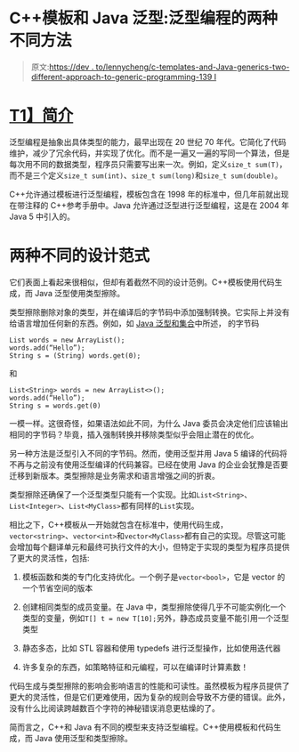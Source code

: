 # C++模板和 Java 泛型:泛型编程的两种不同方法

> 原文:[https://dev . to/lennycheng/c-templates-and-Java-generics-two-different-approach-to-generic-programming-139 I](https://dev.to/lennycheng/c-templates-and-java-generics-two-different-approaches-to-generic-programming-139i)

# [T1】简介](#intro)

泛型编程是抽象出具体类型的能力，最早出现在 20 世纪 70 年代。它简化了代码维护，减少了冗余代码，并实现了优化。而不是一遍又一遍的写同一个算法，但是每次用不同的数据类型，程序员只需要写出来一次。例如，定义`size_t sum(T)`，而不是三个定义`size_t sum(int)`、`size_t sum(long)`和`size_t sum(double)`。

C++允许通过模板进行泛型编程，模板包含在 1998 年的标准中，但几年前就出现在带注释的 C++参考手册中。Java 允许通过泛型进行泛型编程，这是在 2004 年 Java 5 中引入的。

# [](#two-different-design-paradigms)两种不同的设计范式

它们表面上看起来很相似，但却有着截然不同的设计范例。C++模板使用代码生成，而 Java 泛型使用类型擦除。

类型擦除删除对象的类型，并在编译后的字节码中添加强制转换。它实际上并没有给语言增加任何新的东西。例如，如 [Java 泛型和集合](https://www.amazon.com/Java-Generics-Collections-Development-Process/dp/0596527756/)中所述，
的字节码

```
List words = new ArrayList();
words.add(“Hello”);
String s = (String) words.get(0); 
```

和

```
List<String> words = new ArrayList<>();
words.add(“Hello”);
String s = words.get(0) 
```

一模一样。这很奇怪，如果语法如此不同，为什么 Java 委员会决定他们应该输出相同的字节码？毕竟，插入强制转换并移除类型似乎会阻止潜在的优化。

另一种方法是泛型引入不同的字节码。然而，使用泛型并用 Java 5 编译的代码将不再与之前没有使用泛型编译的代码兼容。已经在使用 Java 的企业会犹豫是否要迁移到新版本。类型擦除是业务需求和语言增强之间的折衷。

类型擦除还确保了一个泛型类型只能有一个实现。比如`List<String>`、`List<Integer>`、`List<MyClass>`都有同样的`List`实现。

相比之下，C++模板从一开始就包含在标准中，使用代码生成，`vector<string>`、`vector<int>`和`vector<MyClass>`都有自己的实现。尽管这可能会增加每个翻译单元和最终可执行文件的大小，但特定于实现的类型为程序员提供了更大的灵活性，包括:

1.  模板函数和类的专门化支持优化。一个例子是`vector<bool>`，它是 vector 的一个节省空间的版本

2.  创建相同类型的成员变量。在 Java 中，类型擦除使得几乎不可能实例化一个类型的变量，例如`T[] t = new T[10];`另外，静态成员变量不能引用一个泛型类型

3.  静态多态，比如 STL 容器和使用 typedefs 进行泛型操作，比如使用迭代器

4.  许多复杂的东西，如策略特征和元编程，可以在编译时计算素数！

代码生成与类型擦除的影响会影响语言的性能和可读性。虽然模板为程序员提供了更大的灵活性，但是它们更难使用，因为复杂的规则会导致不方便的错误。此外，没有什么比阅读跨越数百个字符的神秘错误消息更枯燥的了。

简而言之，C++和 Java 有不同的模型来支持泛型编程。C++使用模板和代码生成，而 Java 使用泛型和类型擦除。